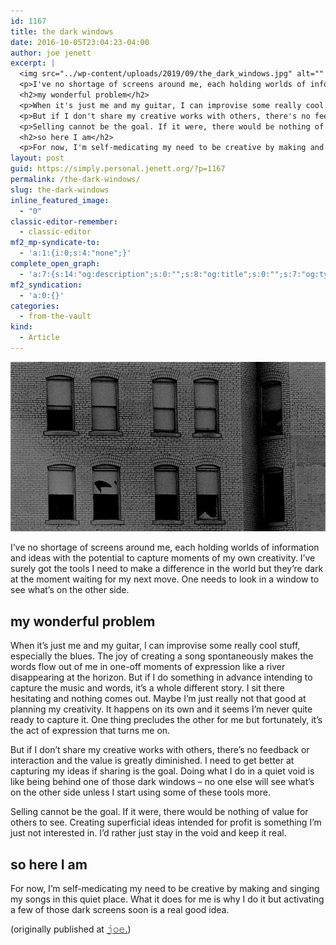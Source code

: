 ```yaml
---
id: 1167
title: the dark windows
date: 2016-10-05T23:04:23-04:00
author: joe jenett
excerpt: |
  <img src="../wp-content/uploads/2019/09/the_dark_windows.jpg" alt="" width="900" height="485" class="alignnone size-full wp-image-1172" />
  <p>I've no shortage of screens around me, each holding worlds of information and ideas with the potential to capture moments of my own creativity. I've surely got the tools I need to make a difference in the world but they're dark at the moment waiting for my next move. One needs to look in a window to see what's on the other side.</p>
  <h2>my wonderful problem</h2>
  <p>When it's just me and my guitar, I can improvise some really cool stuff, especially the blues. The joy of creating a song spontaneously makes the words flow out of me in one-off moments of expression like a river disappearing at the horizon. But if I do something in advance intending to capture the music and words, it's a whole different story. I sit there hesitating and nothing comes out. Maybe I'm just really not that good at planning my creativity. It happens on its own and it seems I'm never quite ready to capture it. One thing precludes the other for me but fortunately, it's the act of expression that turns me on.</p>
  <p>But if I don't share my creative works with others, there's no feedback or interaction and the value is greatly diminished. I need to get better at capturing my ideas if sharing is the goal. Doing what I do in a quiet void is like being behind one of those dark windows – no one else will see what's on the other side unless I start using some of these tools more.</p>
  <p>Selling cannot be the goal. If it were, there would be nothing of value for others to see. Creating superficial ideas intended for profit is something I'm just not interested in. I'd rather just stay in the void and keep it real.</p>
  <h2>so here I am</h2>
  <p>For now, I'm self-medicating my need to be creative by making and singing my songs in this quiet place. What it does for me is why I do it but activating a few of those dark screens soon is a real good idea.</p>
layout: post
guid: https://simply.personal.jenett.org/?p=1167
permalink: /the-dark-windows/
slug: the-dark-windows
inline_featured_image:
  - "0"
classic-editor-remember:
  - classic-editor
mf2_mp-syndicate-to:
  - 'a:1:{i:0;s:4:"none";}'
complete_open_graph:
  - 'a:7:{s:14:"og:description";s:0:"";s:8:"og:title";s:0:"";s:7:"og:type";s:0:"";s:12:"twitter:card";s:7:"summary";s:15:"twitter:creator";s:0:"";s:19:"twitter:description";s:0:"";s:8:"og:image";s:0:"";}'
mf2_syndication:
  - 'a:0:{}'
categories:
  - from-the-vault
kind:
  - Article
---
```

<img loading="lazy" src="../wp-content/uploads/2019/09/the_dark_windows.jpg" alt="" />

I’ve no shortage of screens around me, each holding worlds of information and ideas with the potential to capture moments of my own creativity. I’ve surely got the tools I need to make a difference in the world but they’re dark at the moment waiting for my next move. One needs to look in a window to see what’s on the other side.

## my wonderful problem

When it’s just me and my guitar, I can improvise some really cool stuff, especially the blues. The joy of creating a song spontaneously makes the words flow out of me in one-off moments of expression like a river disappearing at the horizon. But if I do something in advance intending to capture the music and words, it’s a whole different story. I sit there hesitating and nothing comes out. Maybe I’m just really not that good at planning my creativity. It happens on its own and it seems I’m never quite ready to capture it. One thing precludes the other for me but fortunately, it’s the act of expression that turns me on.

But if I don’t share my creative works with others, there’s no feedback or interaction and the value is greatly diminished. I need to get better at capturing my ideas if sharing is the goal. Doing what I do in a quiet void is like being behind one of those dark windows – no one else will see what’s on the other side unless I start using some of these tools more.

Selling cannot be the goal. If it were, there would be nothing of value for others to see. Creating superficial ideas intended for profit is something I’m just not interested in. I’d rather just stay in the void and keep it real.

## so here I am

For now, I’m self-medicating my need to be creative by making and singing my songs in this quiet place. What it does for me is why I do it but activating a few of those dark screens soon is a real good idea.

(originally published at [𝚓𝚘𝚎.](https://ideas.joejenett.com/the-dark-windows/))